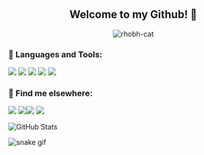 <h2 align="center">Welcome to my Github! 💛 </h2>  

<div align="center">
 
![rhobh-cat](https://github.com/ThLeoni/ThLeoni/assets/92694950/e4562740-494a-4ab1-91da-aaa2daa2b637) 
</div>

 ### 📎 Languages and Tools: 
 
</div>
  <a href="https://www.arduino.cc/" target="_blank"><img src="https://img.shields.io/badge/Arduino-00979D?style=for-the-badge&logo=Arduino&logoColor=white" target="_blank"></a>
  <a href="https://www.debian.org/index.en" target="_blank"><img src="https://img.shields.io/badge/Debian-A81D33?style=for-the-badge&logo=debian&logoColor=white" target="_blank"></a>
  <a href="https://www.java.com/en/" target="_blank"><img src="https://img.shields.io/badge/Java-ED8B00?style=for-the-badge&logo=openjdk&logoColor=white" target="_blank"></a>
  <a href="https://www.microsoft.com/en/microsoft-365/excel" target="_blank"><img src="https://img.shields.io/badge/Microsoft_Excel-217346?style=for-the-badge&logo=microsoft-excel&logoColor=white" target="_blank"></a>
  <a href="https://www.mysql.com/" target="_blank"><img src="https://img.shields.io/badge/MySQL-005C84?style=for-the-badge&logo=mysql&logoColor=white" target="_blank"></a>
</div>


 ### 📎 Find me elsewhere: 
 
<div>
 <a href="https://instagram.com/thaisleoni_" target="_blank"><img src="https://img.shields.io/badge/-Instagram-%23E4405F?style=for-the-badge&logo=instagram&logoColor=white" target="_blank"></a>
 <a href="https://www.linkedin.com/in/thaísleoni/" target="_blank"><img src="https://img.shields.io/badge/-LinkedIn-%230077B5?style=for-the-badge&logo=linkedin&logoColor=white" target="_blank"></a
 <a href="https://steamcommunity.com/id/GloriaADeux" target="_blank"><img src="https://img.shields.io/badge/Steam-000000?style=for-the-badge&logo=steam&logoColor=white" target="_blank"></a>
 <a href="https://www.youtube.com/@thaisleoni" target="_blank"><img src= https://img.shields.io/badge/YouTube-FF0000?style=for-the-badge&logo=youtube&logoColor=white target="_blank"></a>
</div>


![GitHub Stats](https://github-readme-stats.vercel.app/api?username=thleoni&show_icons=true&theme=tokyonight)

![snake gif](https://github.com/thleoni/thleoni/blob/output/github-contribution-grid-snake.svg)


